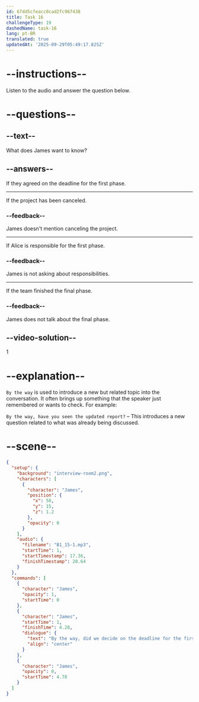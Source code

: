 ```yaml
---
id: 67dd5cfeacc0cad2fc967438
title: Task 16
challengeType: 19
dashedName: task-16
lang: pt-BR
translated: true
updatedAt: '2025-09-29T05:49:17.825Z'
---
```


<!-- (Audio) James: By the way, did we decide on the deadline for the first phase? -->

# --instructions--

Listen to the audio and answer the question below.

# --questions--

## --text--

What does James want to know?

## --answers--

If they agreed on the deadline for the first phase.

---

If the project has been canceled.

### --feedback--

James doesn't mention canceling the project.

---

If Alice is responsible for the first phase.

### --feedback--

James is not asking about responsibilities.

---

If the team finished the final phase.

### --feedback--

James does not talk about the final phase.

## --video-solution--

1

# --explanation--

`By the way` is used to introduce a new but related topic into the conversation. It often brings up something that the speaker just remembered or wants to check. For example:

`By the way, have you seen the updated report?` – This introduces a new question related to what was already being discussed.

# --scene--

```json
{
  "setup": {
    "background": "interview-room2.png",
    "characters": [
      {
        "character": "James",
        "position": {
          "x": 50,
          "y": 15,
          "z": 1.2
        },
        "opacity": 0
      }
    ],
    "audio": {
      "filename": "B1_15-1.mp3",
      "startTime": 1,
      "startTimestamp": 17.36,
      "finishTimestamp": 20.64
    }
  },
  "commands": [
    {
      "character": "James",
      "opacity": 1,
      "startTime": 0
    },
    {
      "character": "James",
      "startTime": 1,
      "finishTime": 4.28,
      "dialogue": {
        "text": "By the way, did we decide on the deadline for the first phase?",
        "align": "center"
      }
    },
    {
      "character": "James",
      "opacity": 0,
      "startTime": 4.78
    }
  ]
}
```
